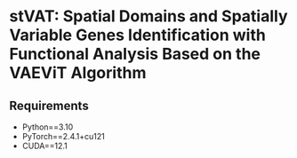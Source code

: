 # stVAT: Spatial Domains and Spatially Variable Genes Identification with Functional Analysis Based on the VAEViT Algorithm

## Requirements
- Python==3.10  
- PyTorch==2.4.1+cu121  
- CUDA==12.1
